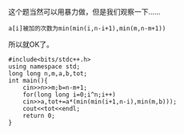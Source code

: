 这个题当然可以用暴力做，但是我们观察一下……
```
a[i]被加的次数为min(min(i,n-i+1),min(m,n-m+1))
```
所以就OK了。
```
#include<bits/stdc++.h>
using namespace std;
long long n,m,a,b,tot;
int main(){
	cin>>n>>m;b=n-m+1;
	for(long long i=0;i^n;i++)
	cin>>a,tot+=a*(min(min(i+1,n-i),min(m,b)));
	cout<<tot<<endl;
	return 0;
}
```